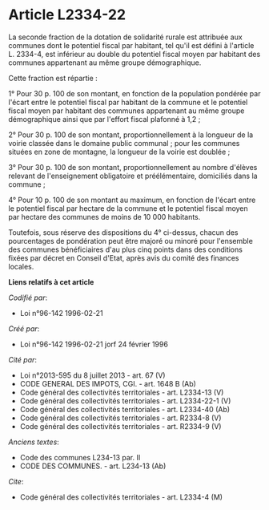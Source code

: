 # Article L2334-22

La seconde fraction de la dotation de solidarité rurale est attribuée aux communes dont le potentiel fiscal par habitant, tel
qu'il est défini à l'article L. 2334-4, est inférieur au double du potentiel fiscal moyen par habitant des communes
appartenant au même groupe démographique.

Cette fraction est répartie :

1° Pour 30 p. 100 de son montant, en fonction de la population pondérée par l'écart entre le potentiel fiscal par habitant de
la commune et le potentiel fiscal moyen par habitant des communes appartenant au même groupe démographique ainsi que par
l'effort fiscal plafonné à 1,2 ;

2° Pour 30 p. 100 de son montant, proportionnellement à la longueur de la voirie classée dans le domaine public communal ;
pour les communes situées en zone de montagne, la longueur de la voirie est doublée ;

3° Pour 30 p. 100 de son montant, proportionnellement au nombre d'élèves relevant de l'enseignement obligatoire et
préélémentaire, domiciliés dans la commune ;

4° Pour 10 p. 100 de son montant au maximum, en fonction de l'écart entre le potentiel fiscal par hectare de la commune et le
potentiel fiscal moyen par hectare des communes de moins de 10 000 habitants.

Toutefois, sous réserve des dispositions du 4° ci-dessus, chacun des pourcentages de pondération peut être majoré ou minoré
pour l'ensemble des communes bénéficiaires d'au plus cinq points dans des conditions fixées par décret en Conseil d'Etat,
après avis du comité des finances locales.

**Liens relatifs à cet article**

_Codifié par_:

  - Loi n°96-142 1996-02-21

_Créé par_:

  - Loi n°96-142 1996-02-21 jorf 24 février 1996

_Cité par_:

  - Loi n°2013-595 du 8 juillet 2013 - art. 67 (V)
  - CODE GENERAL DES IMPOTS, CGI. - art. 1648 B (Ab)
  - Code général des collectivités territoriales - art. L2334-13 (V)
  - Code général des collectivités territoriales - art. L2334-22-1 (V)
  - Code général des collectivités territoriales - art. L2334-40 (Ab)
  - Code général des collectivités territoriales - art. R2334-8 (V)
  - Code général des collectivités territoriales - art. R2334-9 (V)

_Anciens textes_:

  - Code des communes L234-13 par. II
  - CODE DES COMMUNES. - art. L234-13 (Ab)

_Cite_:

  - Code général des collectivités territoriales - art. L2334-4 (M)
